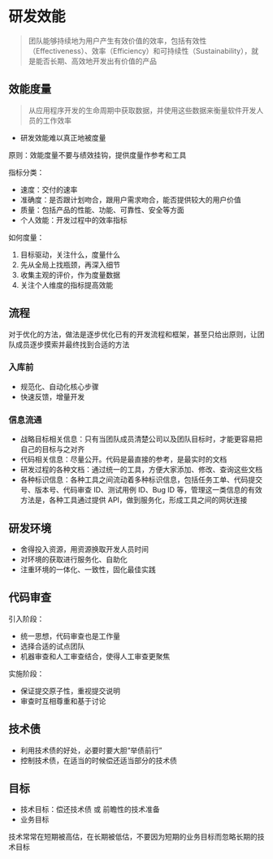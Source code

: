 # 研发效能

> 团队能够持续地为用户产生有效价值的效率，包括有效性（Effectiveness）、效率（Efficiency）和可持续性（Sustainability），就是能否长期、高效地开发出有价值的产品

## 效能度量

> 从应用程序开发的生命周期中获取数据，并使用这些数据来衡量软件开发人员的工作效率

- 研发效能难以真正地被度量

原则：效能度量不要与绩效挂钩，提供度量作参考和工具

指标分类：

- 速度：交付的速率
- 准确度：是否跟计划吻合，跟用户需求吻合，能否提供较大的用户价值
- 质量：包括产品的性能、功能、可靠性、安全等方面
- 个人效能：开发过程中的效率指标

如何度量：

1. 目标驱动，关注什么，度量什么
2. 先从全局上找瓶颈，再深入细节
3. 收集主观的评价，作为度量数据
4. 关注个人维度的指标提高效能

## 流程

对于优化的方法，做法是逐步优化已有的开发流程和框架，甚至只给出原则，让团队成员逐步摸索并最终找到合适的方法

### 入库前

- 规范化、自动化核心步骤
- 快速反馈，增量开发

### 信息流通

- 战略目标相关信息：只有当团队成员清楚公司以及团队目标时，才能更容易把自己的目标与之对齐
- 代码相关信息：尽量公开。代码是最直接的参考，是最实时的文档
- 研发过程的各种文档：通过统一的工具，方便大家添加、修改、查询这些文档
- 各种标识信息：各种工具之间流动着多种标识信息，包括任务工单、代码提交号、版本号、代码审查 ID、测试用例 ID、Bug ID 等，管理这一类信息的有效方法是，各种工具通过提供 API，做到服务化，形成工具之间的网状连接

## 研发环境

- 舍得投入资源，用资源换取开发人员时间
- 对环境的获取进行服务化、自助化
- 注重环境的一体化、一致性，固化最佳实践

## 代码审查

引入阶段：

- 统一思想，代码审查也是工作量
- 选择合适的试点团队
- 机器审查和人工审查结合，使得人工审查更聚焦

实施阶段：

- 保证提交原子性，重视提交说明
- 审查时互相尊重和基于讨论

## 技术债

- 利用技术债的好处，必要时要大胆“举债前行”
- 控制技术债，在适当的时候偿还适当部分的技术债

## 目标

- 技术目标：偿还技术债 或 前瞻性的技术准备
- 业务目标

技术常常在短期被高估，在长期被低估，不要因为短期的业务目标而忽略长期的技术目标
